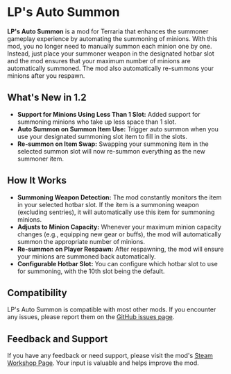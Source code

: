 # LP's Auto Summon
**LP's Auto Summon** is a mod for Terraria that enhances the summoner gameplay experience by automating the summoning of minions. With this mod, you no longer need to manually summon each minion one by one. Instead, just place your summoner weapon in the designated hotbar slot and the mod ensures that your maximum number of minions are automatically summoned. The mod also automatically re-summons your minions after you respawn.

## What's New in 1.2
- **Support for Minions Using Less Than 1 Slot:** Added support for summoning minions who take up less space than 1 slot.
- **Auto Summon on Summon Item Use:** Trigger auto summon when you use your designated summoning slot item to fill in the slots.
- **Re-summon on Item Swap:** Swapping your summoning item in the selected summon slot will now re-summon everything as the new summoner item.


## How It Works
- **Summoning Weapon Detection:** The mod constantly monitors the item in your selected hotbar slot. If the item is a summoning weapon (excluding sentries), it will automatically use this item for summoning minions.
- **Adjusts to Minion Capacity:** Whenever your maximum minion capacity changes (e.g., equipping new gear or buffs), the mod will automatically summon the appropriate number of minions.
- **Re-summon on Player Respawn:** After respawning, the mod will ensure your minions are summoned back automatically.
- **Configurable Hotbar Slot:** You can configure which hotbar slot to use for summoning, with the 10th slot being the default.

## Compatibility
LP's Auto Summon is compatible with most other mods. If you encounter any issues, please report them on the [GitHub issues page](https://github.com/Andenis-Bu/LPAutoSummon/issues).

## Feedback and Support
If you have any feedback or need support, please visit the mod's [Steam Workshop Page](https://steamcommunity.com/sharedfiles/filedetails/?id=3282365028). Your input is valuable and helps improve the mod.
